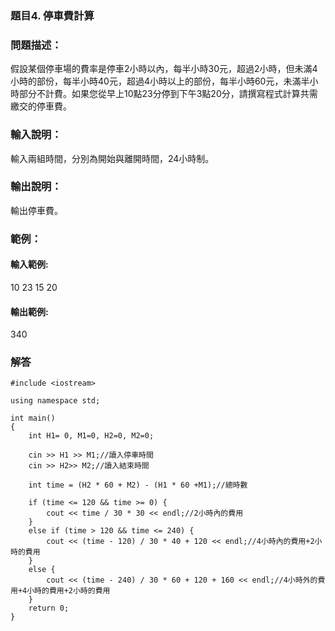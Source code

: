 ### 題目4. 停車費計算

### 問題描述：
假設某個停車場的費率是停車2小時以內，每半小時30元，超過2小時，但未滿4小時的部份，每半小時40元，超過4小時以上的部份，每半小時60元，未滿半小時部分不計費。如果您從早上10點23分停到下午3點20分，請撰寫程式計算共需繳交的停車費。

### 輸入說明：
輸入兩組時間，分別為開始與離開時間，24小時制。

### 輸出說明：
輸出停車費。

### 範例：

#### 輸入範例:

10 23
15 20
#### 輸出範例:

340

### 解答
```
#include <iostream>

using namespace std;

int main()
{
    int H1= 0, M1=0, H2=0, M2=0;

    cin >> H1 >> M1;//讀入停車時間 
    cin >> H2>> M2;//讀入結束時間

    int time = (H2 * 60 + M2) - (H1 * 60 +M1);//總時數 
    
    if (time <= 120 && time >= 0) {
        cout << time / 30 * 30 << endl;//2小時內的費用 
    }
    else if (time > 120 && time <= 240) {
        cout << (time - 120) / 30 * 40 + 120 << endl;//4小時內的費用+2小時的費用
    }
    else {
        cout << (time - 240) / 30 * 60 + 120 + 160 << endl;//4小時外的費用+4小時的費用+2小時的費用
    }
    return 0;
}
```
